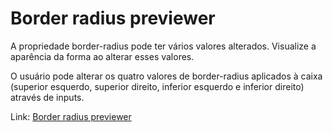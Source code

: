 # Border radius previewer
 
A propriedade border-radius pode ter vários valores alterados. Visualize a aparência da forma ao alterar esses valores.

O usuário pode alterar os quatro valores de border-radius aplicados à caixa (superior esquerdo, superior direito, inferior esquerdo e inferior direito) através de inputs.

Link: <a href="https://andre-santos-de-souza.github.io/border-radius/" target="_blank">Border radius previewer</a>